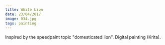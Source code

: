 ```yaml
---
title: White Lion
date: 23/04/2017
image: 034.jpg
tags: painting
---
```


Inspired by the speedpaint topic "domesticated lion". 
Digital painting (Krita).
